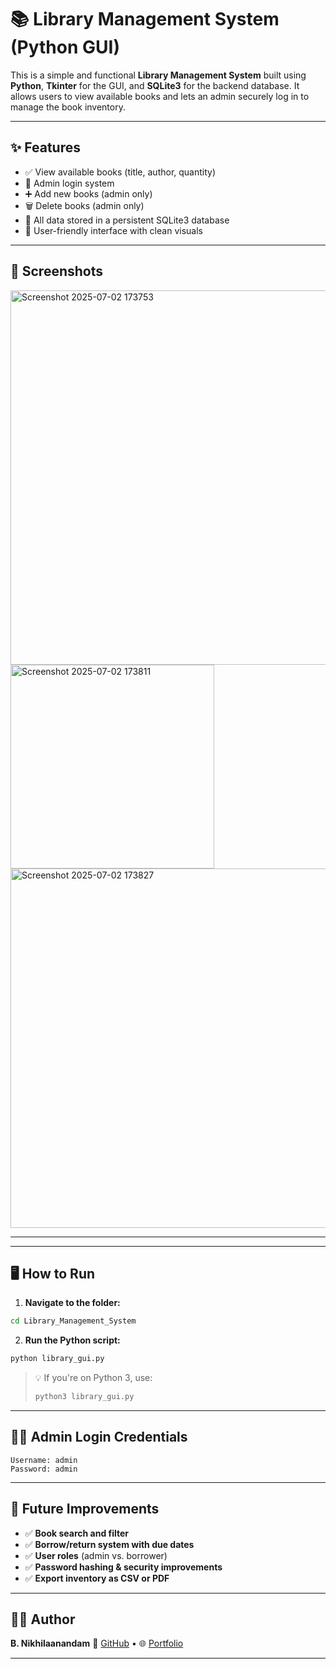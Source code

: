 # 📚 Library Management System (Python GUI)

This is a simple and functional **Library Management System** built using **Python**, **Tkinter** for the GUI, and **SQLite3** for the backend database. It allows users to view available books and lets an admin securely log in to manage the book inventory.

---

## ✨ Features

- ✅ View available books (title, author, quantity)
- 🔐 Admin login system
- ➕ Add new books (admin only)
- 🗑️ Delete books (admin only)
- 💾 All data stored in a persistent SQLite3 database
- 🎨 User-friendly interface with clean visuals

---

## 📸 Screenshots
<img width="599" alt="Screenshot 2025-07-02 173753" src="https://github.com/user-attachments/assets/f6b1167c-d9d6-4a71-b971-f97327b3cdea" />
<img width="326" alt="Screenshot 2025-07-02 173811" src="https://github.com/user-attachments/assets/e29ef400-2c61-42ab-8d69-bc5fbebc7b12" />
<img width="575" alt="Screenshot 2025-07-02 173827" src="https://github.com/user-attachments/assets/b7ba520f-a940-44f3-b748-38f5c7acefb8" />

---


---
## 🖥️ How to Run

1. **Navigate to the folder:**

```bash
cd Library_Management_System

````

2. **Run the Python script:**

```bash
python library_gui.py
```

> 💡 If you're on Python 3, use:
>
> ```bash
> python3 library_gui.py
> ```

---

## **🧑‍💼 Admin Login Credentials**

```text
Username: admin  
Password: admin
```

---

## **🔧 Future Improvements**

* ✅ **Book search and filter**
* ✅ **Borrow/return system with due dates**
* ✅ **User roles** (admin vs. borrower)
* ✅ **Password hashing & security improvements**
* ✅ **Export inventory as CSV or PDF**

---

## **👨‍💻 Author**

**B. Nikhilaanandam**
🔗 [GitHub](https://github.com/bnikhil3) • 🌐 [Portfolio](https://www.youware.com/project/5k6lqyfim2)

---


